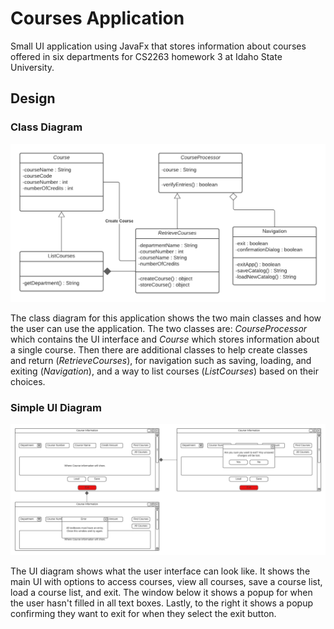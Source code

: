 
# Courses Application

Small UI application using JavaFx that stores information about courses offered in six departments for CS2263 homework 
3 at Idaho State University.

## Design

### Class Diagram

![Class Diagram](https://github.com/WEBBsava/cs2263_hw03/blob/f74c1f5195c6595311e8d6abb620d72b5890752c/docs/images/ClassDiagram.png)

The class diagram for this application shows the two main classes and how the user can use the application. The two 
classes are: _CourseProcessor_ which contains the UI interface and _Course_ which stores information about a single 
course. Then there are additional classes to help create classes and return (_RetrieveCourses_), for navigation such as 
saving, loading, and exiting (_Navigation_), and a way to list courses (_ListCourses_) based on their choices.

### Simple UI Diagram

![Simple UI Diagram](https://github.com/WEBBsava/cs2263_hw03/blob/f74c1f5195c6595311e8d6abb620d72b5890752c/docs/images/SimpleUI.png)

The UI diagram shows what the user interface can look like. It shows the main UI with options to access courses, 
view all courses, save a course list, load a course list, and exit. The window below it shows a popup for when the user
hasn't filled in all text boxes. Lastly, to the right it shows a popup confirming they want to exit for when they select
the exit button.
